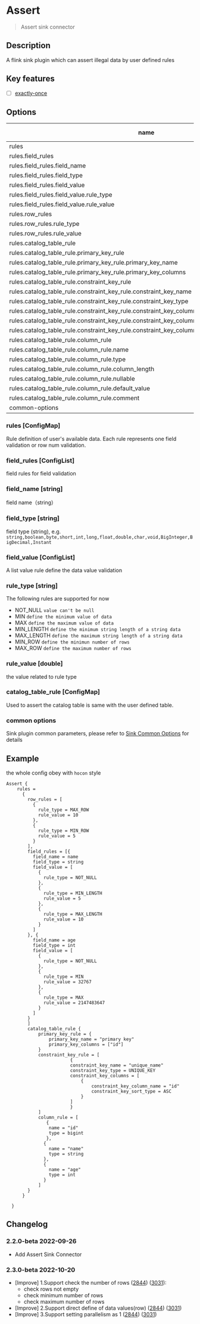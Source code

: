 # Assert

> Assert sink connector

## Description

A flink sink plugin which can assert illegal data by user defined rules

## Key features

- [ ] [exactly-once](../../concept/connector-v2-features.md)

## Options

|                                              name                                              |    type    | required | default value |
|------------------------------------------------------------------------------------------------|------------|----------|---------------|
| rules                                                                                          | ConfigMap  | yes      | -             |
| rules.field_rules                                                                              | string     | yes      | -             |
| rules.field_rules.field_name                                                                   | string     | yes      | -             |
| rules.field_rules.field_type                                                                   | string     | no       | -             |
| rules.field_rules.field_value                                                                  | ConfigList | no       | -             |
| rules.field_rules.field_value.rule_type                                                        | string     | no       | -             |
| rules.field_rules.field_value.rule_value                                                       | double     | no       | -             |
| rules.row_rules                                                                                | string     | yes      | -             |
| rules.row_rules.rule_type                                                                      | string     | no       | -             |
| rules.row_rules.rule_value                                                                     | string     | no       | -             |
| rules.catalog_table_rule                                                                       | ConfigMap  | no       | -             |
| rules.catalog_table_rule.primary_key_rule                                                      | ConfigMap  | no       | -             |
| rules.catalog_table_rule.primary_key_rule.primary_key_name                                     | string     | no       | -             |
| rules.catalog_table_rule.primary_key_rule.primary_key_columns                                  | list       | no       | -             |
| rules.catalog_table_rule.constraint_key_rule                                                   | ConfigList | no       | -             |
| rules.catalog_table_rule.constraint_key_rule.constraint_key_name                               | string     | no       | -             |
| rules.catalog_table_rule.constraint_key_rule.constraint_key_type                               | string     | no       | -             |
| rules.catalog_table_rule.constraint_key_rule.constraint_key_columns                            | ConfigList | no       | -             |
| rules.catalog_table_rule.constraint_key_rule.constraint_key_columns.constraint_key_column_name | string     | no       | -             |
| rules.catalog_table_rule.constraint_key_rule.constraint_key_columns.constraint_key_sort_type   | string     | no       | -             |
| rules.catalog_table_rule.column_rule                                                           | ConfigList | no       | -             |
| rules.catalog_table_rule.column_rule.name                                                      | string     | no       | -             |
| rules.catalog_table_rule.column_rule.type                                                      | string     | no       | -             |
| rules.catalog_table_rule.column_rule.column_length                                             | int        | no       | -             |
| rules.catalog_table_rule.column_rule.nullable                                                  | boolean    | no       | -             |
| rules.catalog_table_rule.column_rule.default_value                                             | string     | no       | -             |
| rules.catalog_table_rule.column_rule.comment                                                   | comment    | no       | -             |
| common-options                                                                                 |            | no       | -             |

### rules [ConfigMap]

Rule definition of user's available data.  Each rule represents one field validation or row num validation.

### field_rules [ConfigList]

field rules for field validation

### field_name [string]

field name（string）

### field_type [string]

field type (string),  e.g. `string,boolean,byte,short,int,long,float,double,char,void,BigInteger,BigDecimal,Instant`

### field_value [ConfigList]

A list value rule define the data value validation

### rule_type [string]

The following rules are supported for now
- NOT_NULL `value can't be null`
- MIN `define the minimum value of data`
- MAX `define the maximum value of data`
- MIN_LENGTH `define the minimum string length of a string data`
- MAX_LENGTH `define the maximum string length of a string data`
- MIN_ROW `define the minimun number of rows`
- MAX_ROW `define the maximum number of rows`

### rule_value [double]

the value related to rule type

### catalog_table_rule [ConfigMap]

Used to assert the catalog table is same with the user defined table.

### common options

Sink plugin common parameters, please refer to [Sink Common Options](common-options.md) for details

## Example

the whole config obey with `hocon` style

```hocon
Assert {
    rules =
      {
        row_rules = [
          {
            rule_type = MAX_ROW
            rule_value = 10
          },
          {
            rule_type = MIN_ROW
            rule_value = 5
          }
        ],
        field_rules = [{
          field_name = name
          field_type = string
          field_value = [
            {
              rule_type = NOT_NULL
            },
            {
              rule_type = MIN_LENGTH
              rule_value = 5
            },
            {
              rule_type = MAX_LENGTH
              rule_value = 10
            }
          ]
        }, {
          field_name = age
          field_type = int
          field_value = [
            {
              rule_type = NOT_NULL
            },
            {
              rule_type = MIN
              rule_value = 32767
            },
            {
              rule_type = MAX
              rule_value = 2147483647
            }
          ]
        }
        ]
        catalog_table_rule {
            primary_key_rule = {
                primary_key_name = "primary key"
                primary_key_columns = ["id"]
            }
            constraint_key_rule = [
                        {
                        constraint_key_name = "unique_name"
                        constraint_key_type = UNIQUE_KEY
                        constraint_key_columns = [
                            {
                                constraint_key_column_name = "id"
                                constraint_key_sort_type = ASC
                            }
                        ]
                        }
            ]
            column_rule = [
               {
                name = "id"
                type = bigint
               },
              {
                name = "name"
                type = string
              },
              {
                name = "age"
                type = int
              }
            ]
        }
      }

  }

```

## Changelog

### 2.2.0-beta 2022-09-26

- Add Assert Sink Connector

### 2.3.0-beta 2022-10-20

- [Improve] 1.Support check the number of rows ([2844](https://github.com/apache/seatunnel/pull/2844)) ([3031](https://github.com/apache/seatunnel/pull/3031)):
  - check rows not empty
  - check minimum number of rows
  - check maximum number of rows
- [Improve] 2.Support direct define of data values(row) ([2844](https://github.com/apache/seatunnel/pull/2844)) ([3031](https://github.com/apache/seatunnel/pull/3031))
- [Improve] 3.Support setting parallelism as 1 ([2844](https://github.com/apache/seatunnel/pull/2844)) ([3031](https://github.com/apache/seatunnel/pull/3031))

